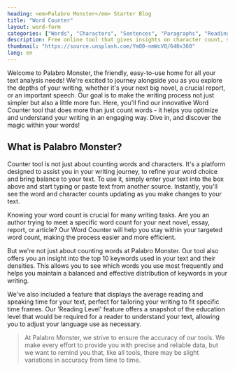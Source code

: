 ```yaml
---
heading: <em>Palabro Monster</em> Starter Blog
title: "Word Counter"
layout: word-form
categories: ["Words", "Characters", "Sentences", "Paragraphs", "Reading-Time", "Speaking-Time" ]
description: Free online tool that gives insights on character count, sentences, paragraphs, keyword density, and more.
thumbnail: "https://source.unsplash.com/YmQ0-nmWcV0/640x360"
lang: en
---
```



Welcome to Palabro Monster, the friendly, easy-to-use home for all your text analysis needs! We're excited to journey alongside you as you explore the depths of your writing, whether it's your next big novel, a crucial report, or an important speech. Our goal is to make the writing process not just simpler but also a little more fun. Here, you'll find our innovative Word Counter tool that does more than just count words - it helps you optimize and understand your writing in an engaging way. Dive in, and discover the magic within your words!

## What is Palabro Monster?

Counter tool is not just about counting words and characters. It's a platform designed to assist you in your writing journey, to refine your word choice and bring balance to your text. To use it, simply enter your text into the box above and start typing or paste text from another source. Instantly, you'll see the word and character counts updating as you make changes to your text.

Knowing your word count is crucial for many writing tasks. Are you an author trying to meet a specific word count for your next novel, essay, report, or article? Our Word Counter will help you stay within your targeted word count, making the process easier and more efficient.

But we're not just about counting words at Palabro Monster. Our tool also offers you an insight into the top 10 keywords used in your text and their densities. This allows you to see which words you use most frequently and helps you maintain a balanced and effective distribution of keywords in your writing.

We've also included a feature that displays the average reading and speaking time for your text, perfect for tailoring your writing to fit specific time frames. Our 'Reading Level' feature offers a snapshot of the education level that would be required for a reader to understand your text, allowing you to adjust your language use as necessary.

> At Palabro Monster, we strive to ensure the accuracy of our tools. We make every effort to provide you with precise and reliable data, but we want to remind you that, like all tools, there may be slight variations in accuracy from time to time.